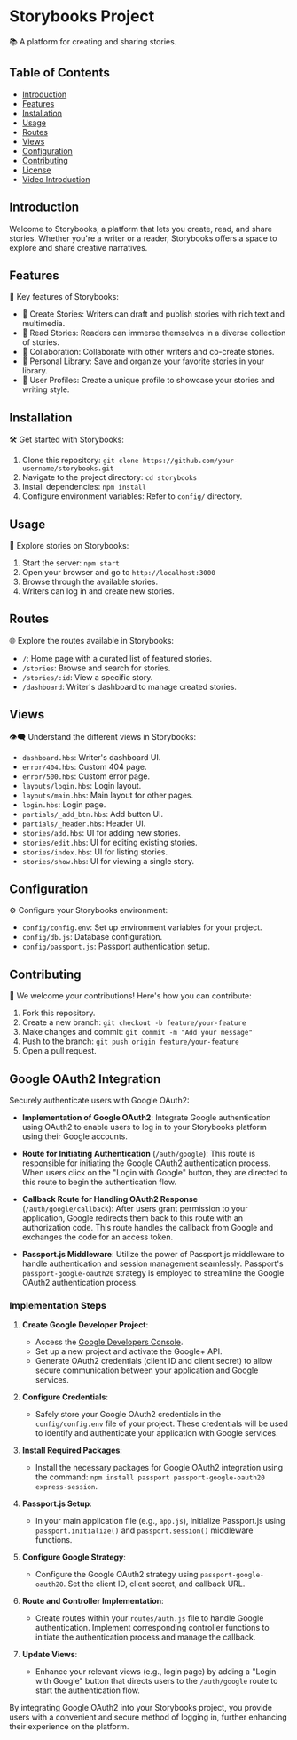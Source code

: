 # Storybooks Project

📚 A platform for creating and sharing stories.

## Table of Contents

- [Introduction](#introduction)
- [Features](#features)
- [Installation](#installation)
- [Usage](#usage)
- [Routes](#routes)
- [Views](#views)
- [Configuration](#configuration)
- [Contributing](#contributing)
- [License](#license)
- [Video Introduction](#video-introduction)

## Introduction

Welcome to Storybooks, a platform that lets you create, read, and share stories. Whether you're a writer or a reader, Storybooks offers a space to explore and share creative narratives.

## Features

📖 Key features of Storybooks:

- 🌟 Create Stories: Writers can draft and publish stories with rich text and multimedia.
- 🌟 Read Stories: Readers can immerse themselves in a diverse collection of stories.
- 🌟 Collaboration: Collaborate with other writers and co-create stories.
- 🌟 Personal Library: Save and organize your favorite stories in your library.
- 🌟 User Profiles: Create a unique profile to showcase your stories and writing style.

## Installation

🛠️ Get started with Storybooks:

1. Clone this repository: `git clone https://github.com/your-username/storybooks.git`
2. Navigate to the project directory: `cd storybooks`
3. Install dependencies: `npm install`
4. Configure environment variables: Refer to `config/` directory.

## Usage

🚀 Explore stories on Storybooks:

1. Start the server: `npm start`
2. Open your browser and go to `http://localhost:3000`
3. Browse through the available stories.
4. Writers can log in and create new stories.

## Routes

🌐 Explore the routes available in Storybooks:

- `/`: Home page with a curated list of featured stories.
- `/stories`: Browse and search for stories.
- `/stories/:id`: View a specific story.
- `/dashboard`: Writer's dashboard to manage created stories.

## Views

👁️‍🗨️ Understand the different views in Storybooks:

- `dashboard.hbs`: Writer's dashboard UI.
- `error/404.hbs`: Custom 404 page.
- `error/500.hbs`: Custom error page.
- `layouts/login.hbs`: Login layout.
- `layouts/main.hbs`: Main layout for other pages.
- `login.hbs`: Login page.
- `partials/_add_btn.hbs`: Add button UI.
- `partials/_header.hbs`: Header UI.
- `stories/add.hbs`: UI for adding new stories.
- `stories/edit.hbs`: UI for editing existing stories.
- `stories/index.hbs`: UI for listing stories.
- `stories/show.hbs`: UI for viewing a single story.

## Configuration

⚙️ Configure your Storybooks environment:

- `config/config.env`: Set up environment variables for your project.
- `config/db.js`: Database configuration.
- `config/passport.js`: Passport authentication setup.

## Contributing

🤝 We welcome your contributions! Here's how you can contribute:

1. Fork this repository.
2. Create a new branch: `git checkout -b feature/your-feature`
3. Make changes and commit: `git commit -m "Add your message"`
4. Push to the branch: `git push origin feature/your-feature`
5. Open a pull request.

## Google OAuth2 Integration

Securely authenticate users with Google OAuth2:

- **Implementation of Google OAuth2**: Integrate Google authentication using OAuth2 to enable users to log in to your Storybooks platform using their Google accounts.

- **Route for Initiating Authentication** (`/auth/google`): This route is responsible for initiating the Google OAuth2 authentication process. When users click on the "Login with Google" button, they are directed to this route to begin the authentication flow.

- **Callback Route for Handling OAuth2 Response** (`/auth/google/callback`): After users grant permission to your application, Google redirects them back to this route with an authorization code. This route handles the callback from Google and exchanges the code for an access token.

- **Passport.js Middleware**: Utilize the power of Passport.js middleware to handle authentication and session management seamlessly. Passport's `passport-google-oauth20` strategy is employed to streamline the Google OAuth2 authentication process.

### Implementation Steps

1. **Create Google Developer Project**:
   - Access the [Google Developers Console](https://console.developers.google.com/).
   - Set up a new project and activate the Google+ API.
   - Generate OAuth2 credentials (client ID and client secret) to allow secure communication between your application and Google services.

2. **Configure Credentials**:
   - Safely store your Google OAuth2 credentials in the `config/config.env` file of your project. These credentials will be used to identify and authenticate your application with Google services.

3. **Install Required Packages**:
   - Install the necessary packages for Google OAuth2 integration using the command: `npm install passport passport-google-oauth20 express-session`.

4. **Passport.js Setup**:
   - In your main application file (e.g., `app.js`), initialize Passport.js using `passport.initialize()` and `passport.session()` middleware functions.

5. **Configure Google Strategy**:
   - Configure the Google OAuth2 strategy using `passport-google-oauth20`. Set the client ID, client secret, and callback URL.

6. **Route and Controller Implementation**:
   - Create routes within your `routes/auth.js` file to handle Google authentication. Implement corresponding controller functions to initiate the authentication process and manage the callback.

7. **Update Views**:
   - Enhance your relevant views (e.g., login page) by adding a "Login with Google" button that directs users to the `/auth/google` route to start the authentication flow.

By integrating Google OAuth2 into your Storybooks project, you provide users with a convenient and secure method of logging in, further enhancing their experience on the platform.
